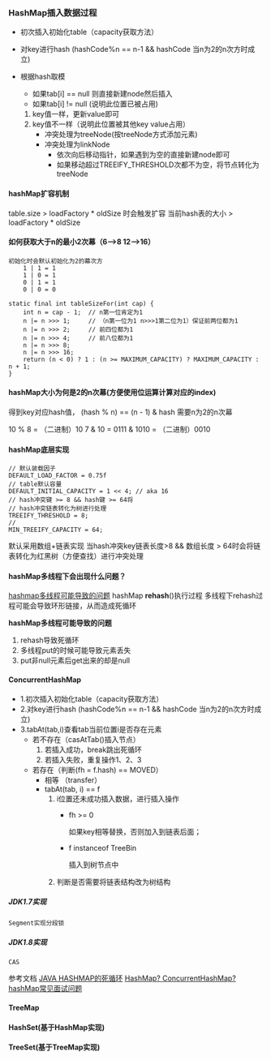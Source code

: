 ### HashMap插入数据过程
- 初次插入初始化table（capacity获取方法）
- 对key进行hash (hashCode%n == n-1 && hashCode 当n为2的n次方时成立)
- 根据hash取模

    * 如果tab[i] == null 则直接新建node然后插入
    * 如果tab[i] != null (说明此位置已被占用)
    1. key值一样，更新value即可
    2. key值不一样（说明此位置被其他key value占用）
        + 冲突处理为treeNode(按treeNode方式添加元素)
        + 冲突处理为linkNode
            - 依次向后移动指针，如果遇到为空的直接新建node即可
            - 如果移动超过TREEIFY_THRESHOLD次都不为空，将节点转化为treeNode

#### hashMap扩容机制
   table.size > loadFactory * oldSize 时会触发扩容
   当前hash表的大小 >  loadFactory * oldSize
    
#### 如何获取大于n的最小2次幕（6-->8  12-->16）
    初始化时会默认初始化为2的幕次方
        1 | 1 = 1  
        1 | 0 = 1 
        0 | 1 = 1
        0 | 0 = 0
        
    static final int tableSizeFor(int cap) {
        int n = cap - 1;  // n第一位肯定为1
        n |= n >>> 1;     // （n第一位为1 n>>>1第二位为1）保证前两位都为1
        n |= n >>> 2;     // 前四位都为1
        n |= n >>> 4;     // 前八位都为1
        n |= n >>> 8;
        n |= n >>> 16;
        return (n < 0) ? 1 : (n >= MAXIMUM_CAPACITY) ? MAXIMUM_CAPACITY : n + 1;
    }
    
#### hashMap大小为何是2的n次幕(方便使用位运算计算对应的index)
   得到key对应hash值，
   (hash % n) == (n - 1) & hash 需要n为2的n次幕
   
   10 % 8 = （二进制）10
   7 & 10 = 0111 & 1010 = （二进制）0010 
#### hashMap底层实现
    // 默认装载因子
    DEFAULT_LOAD_FACTOR = 0.75f
    // table默认容量
    DEFAULT_INITIAL_CAPACITY = 1 << 4; // aka 16
    // hash冲突键 >= 8 && hash键 >= 64将 
    // hash冲突链表转化为树进行处理
    TREEIFY_THRESHOLD = 8;
    // 
    MIN_TREEIFY_CAPACITY = 64;
    
   默认采用数组+链表实现
   当hash冲突key链表长度>8 && 数组长度 > 64时会将链表转化为红黑树（方便查找）进行冲突处理
    
#### hashMap多线程下会出现什么问题？
[hashmap多线程可能导致的问题](https://www.cnblogs.com/aspirant/p/11504389.html)
   hashMap **rehash**()执行过程
   多线程下rehash过程可能会导致环形链接，从而造成死循环    
   
**hashMap多线程可能导致的问题**
1. rehash导致死循环
2. 多线程put的时候可能导致元素丢失
3. put非null元素后get出来的却是null
    
#### ConcurrentHashMap 

- 1.初次插入初始化table（capacity获取方法）
- 2.对key进行hash (hashCode%n == n-1 && hashCode 当n为2的n次方时成立)
- 3.tabAt(tab,i)查看tab当前位置i是否存在元素
    + 若不存在（casAtTab()插入节点）  
        1. 若插入成功，break跳出死循环
        2. 若插入失败，重复操作1、2、3
    + 若存在（判断(fh = f.hash) == MOVED）
        * 相等 （transfer） 
        * tabAt(tab, i) == f
            1. i位置还未成功插入数据，进行插入操作
                + fh >= 0 
                    
                    如果key相等替换，否则加入到链表后面；
    
                + f instanceof TreeBin
                
                    插入到树节点中
            2. 判断是否需要将链表结构改为树结构


##### JDK1.7实现
    Segment实现分段锁
##### JDK1.8实现
    CAS 
参考文档
    [JAVA HASHMAP的死循环](https://coolshell.cn/articles/9606.html)
    [HashMap? ConcurrentHashMap?](https://crossoverjie.top/2018/07/23/java-senior/ConcurrentHashMap/)
    [hashMap常见面试问题](https://github.com/yuhangdai/JavaGuide/blob/master/docs/java/collection/HashMap.md)
    
#### TreeMap


#### HashSet(基于HashMap实现)
#### TreeSet(基于TreeMap实现)
